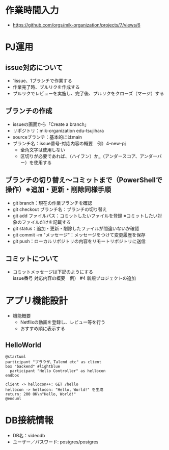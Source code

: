 # 作業時間入力
- https://github.com/orgs/mik-organization/projects/7/views/6

# PJ運用
## issue対応について
- 1issue、1ブランチで作業する
- 作業完了時、プルリクを作成する
- プルリクでレビューを実施し、完了後、プルリクをクローズ（マージ）する
## ブランチの作成
- issueの画面から「Create a branch」
- リポジトリ：mik-organization edu-tsujihara
- sourceブランチ：基本的にはmain
- ブランチ名：issue番号-対応内容の概要　例）4-new-pj
  - 全角文字は使用しない
  - 区切りが必要であれば、（ハイフン）か_（アンダースコア、アンダーバー）を使用する
  
## ブランチの切り替え～コミットまで（PowerShellで操作）※追加・更新・削除同様手順
- git branch：現在の作業ブランチを確認
- git checkout ブランチ名：ブランチの切り替え
- git add ファイルパス：コミットしたいファイルを登録
  ※コミットしたい対象のファイルだけを記載する
- git status：追加・更新・削除したファイルが間違いないか確認
- git commit -m "メッセージ"：メッセージをつけて変更履歴を保存
- git push：ローカルリポジトリの内容をリモートリポジトリに送信
## コミットについて
- コミットメッセージは下記のようにする  
issue番号 対応内容の概要　例） #4 新規プロジェクトの追加

# アプリ機能設計
- 機能概要
  - Netflixの動画を登録し、レビュー等を行う
  - おすすめ順に表示する
## HelloWorld
```plantuml
@startuml 
participant "ブラウザ、Talend etc" as client
box "backend" #lightblue
  participant "Hello Controller" as hellocon
endbox

client -> hellocon++: GET /hello
hellocon -> hellocon: "Hello, World!" を生成
return: 200 OK\n"Hello, World!"
@enduml
```
# DB接続情報
- DB名：videodb
- ユーザー／パスワード: postgres/postgres



